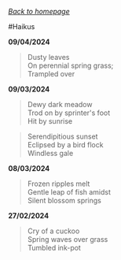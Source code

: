 _[Back to homepage](https://cryptosubh.github.io/)_

#Haikus

**09/04/2024**

> Dusty leaves <br/>
> On perennial spring grass; <br/>
> Trampled over 


**09/03/2024**

>Dewy dark meadow <br/>
>Trod on by sprinter's foot<br/> 
>Hit by sunrise<br/>


>Serendipitious sunset<br/>
>Eclipsed by a bird flock<br/> 
>Windless gale<br/>


**08/03/2024**

>Frozen ripples melt <br/>
>Gentle leap of fish amidst<br/>
>Silent blossom springs<br/>

**27/02/2024**

>Cry of a cuckoo <br/>
>Spring waves over grass <br/>
>Tumbled ink-pot <br/>






